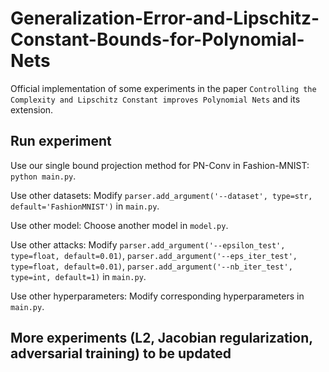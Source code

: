 # Generalization-Error-and-Lipschitz-Constant-Bounds-for-Polynomial-Nets

Official implementation of some experiments in the paper `Controlling the Complexity and Lipschitz Constant improves Polynomial Nets` and its extension.

## Run experiment

Use our single bound projection method for PN-Conv in Fashion-MNIST: `python main.py`.

Use other datasets: Modify `parser.add_argument('--dataset', type=str, default='FashionMNIST')` in `main.py`.

Use other model: Choose another model in `model.py`.

Use other attacks: Modify `parser.add_argument('--epsilon_test', type=float, default=0.01)`, `parser.add_argument('--eps_iter_test', type=float, default=0.01)`, `parser.add_argument('--nb_iter_test', type=int, default=1)` in `main.py`.


Use other hyperparameters: Modify corresponding hyperparameters in `main.py`.


## More experiments (L2, Jacobian regularization, adversarial training) to be updated
